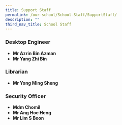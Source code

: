 ```yaml
---
title: Support Staff
permalink: /our-school/School-Staff/SupportStaff/
description: ""
third_nav_title: School Staff
---
```

### Desktop Engineer

*   **Mr Azrin Bin Azman**  
*   **Mr Yang Zhi Bin**

### Librarian

*   **Mr Yong Ming Sheng**  

### Security Officer

*   **Mdm Chomil**  
*   **Mr Ang Hoe Heng**
*   **Mr Lim S Boon**